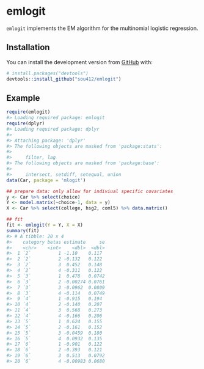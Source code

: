 
<!-- README.md is generated from README.Rmd. Please edit that file -->

# emlogit

<!-- badges: start -->

<!-- badges: end -->

`emlogit` implements the EM algorithm for the multinomial logistic
regression.

## Installation

You can install the development version from
[GitHub](https://github.com/) with:

``` r
# install.packages("devtools")
devtools::install_github("sou412/emlogit")
```

## Example

``` r
require(emlogit)
#> Loading required package: emlogit
require(dplyr)
#> Loading required package: dplyr
#> 
#> Attaching package: 'dplyr'
#> The following objects are masked from 'package:stats':
#> 
#>     filter, lag
#> The following objects are masked from 'package:base':
#> 
#>     intersect, setdiff, setequal, union
data(Car, package = 'mlogit')

## prepare data: only allow for indiviual specific covariates
y <- Car %>% select(choice)
Y <- model.matrix(~choice-1, data = y)
X <- Car %>% select(college, hsg2, coml5) %>% data.matrix()

## fit
fit <- emlogit(Y = Y, X = X)
summary(fit)
#> # A tibble: 20 x 4
#>    category betas estimate     se
#>    <chr>    <int>    <dbl>  <dbl>
#>  1 `2`          1 -1.10    0.117 
#>  2 `2`          2 -0.132   0.122 
#>  3 `2`          3  0.452   0.148 
#>  4 `2`          4 -0.311   0.122 
#>  5 `3`          1  0.478   0.0742
#>  6 `3`          2 -0.00274 0.0761
#>  7 `3`          3 -0.0962  0.0809
#>  8 `3`          4 -0.114   0.0749
#>  9 `4`          1 -0.915   0.194 
#> 10 `4`          2 -0.140   0.207 
#> 11 `4`          3  0.568   0.273 
#> 12 `4`          4 -0.166   0.206 
#> 13 `5`          1  0.624   0.155 
#> 14 `5`          2 -0.161   0.152 
#> 15 `5`          3 -0.0459  0.180 
#> 16 `5`          4  0.0932  0.135 
#> 17 `6`          1 -0.901   0.122 
#> 18 `6`          2 -0.393   0.121 
#> 19 `6`          3  0.513   0.0792
#> 20 `6`          4 -0.00983 0.0680
```

